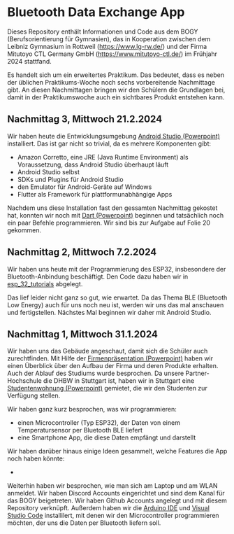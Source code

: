# Bluetooth Data Exchange App
Dieses Repository enthält Informationen und Code aus dem BOGY (Berufsorientierung für Gymnasien), das in Kooperation zwischen dem Leibniz Gymnasium in Rottweil (https://www.lg-rw.de/) und der Firma Mitutoyo CTL Germany GmbH (https://www.mitutoyo-ctl.de/) im Frühjahr 2024 stattfand.

Es handelt sich um ein erweitertes Praktikum. Das bedeutet, dass es neben der üblichen Praktikums-Woche noch sechs vorbereitende Nachmittage gibt. An diesen Nachmittagen bringen wir den Schülern die Grundlagen bei, damit in der Praktikumswoche auch ein sichtbares Produkt entstehen kann.

## Nachmittag 3, Mittwoch 21.2.2024

Wir haben heute die Entwicklungsumgebung [Android Studio (Powerpoint)](doc/AndroidStudio.pptx) installiert. Das ist gar nicht so trivial, da es mehrere Komponenten gibt:

* Amazon Corretto, eine JRE (Java Runtime Environment) als Voraussetzung, dass Android Studio überhaupt läuft
* Android Studio selbst
* SDKs und Plugins für Android Studio
* den Emulator für Android-Geräte auf Windows
* Flutter als Framework für plattformunabhängige Apps

Nachdem uns diese Installation fast den gessamten Nachmittag gekostet hat, konnten wir noch mit [Dart (Powerpoint)](doc/Dart.pptx) beginnen und tatsächlich noch ein paar Befehle programmieren. Wir sind bis zur Aufgabe auf Folie 20 gekommen.

## Nachmittag 2, Mittwoch 7.2.2024

Wir haben uns heute mit der Programmierung des ESP32, insbesondere der Bluetooth-Anbindung beschäftigt. Den Code dazu haben wir in [esp_32_tutorials](esp_32_tutorials) abgelegt.

Das lief leider nicht ganz so gut, wie erwartet. Da das Thema BLE (Bluetooth Low Energy) auch für uns noch neu ist, werden wir uns das mal anschauen und fertigstellen. Nächstes Mal beginnen wir daher mit Android Studio.

## Nachmittag 1, Mittwoch 31.1.2024

Wir haben uns das Gebäude angeschaut, damit sich die Schüler auch zurechtfinden. Mit Hilfe der [Firmenpräsentation (Powerpoint)](doc/Firmenpräsentation.pptx) haben wir einen Überblick über den Aufbau der Firma und deren Produkte erhalten. Auch der Ablauf des Studiums wurde besprochen. Da unsere Partner-Hochschule die DHBW in Stuttgart ist,   haben wir in Stuttgart eine [Studentenwohnung (Powerpoint)](doc/Studentenwohnung.pptx) gemietet, die wir den Studenten zur Verfügung stellen.

Wir haben ganz kurz besprochen, was wir programmieren:

* einen Microcontroller (Typ ESP32), der Daten von einem Temperatursensor per Bluetooth BLE liefert
* eine Smartphone App, die diese Daten empfängt und darstellt

Wir haben darüber hinaus einige Ideen gesammelt, welche Features die App noch haben könnte:

* 

Weiterhin haben wir besprochen, wie man sich am Laptop und am WLAN anmeldet. Wir haben Discord Accounts eingerichtet und sind dem Kanal für das BOGY beigetreten. Wir haben Github Accounts angelegt und mit diesem Repository verknüpft. Außerdem haben wir die [Arduino IDE](https://www.arduino.cc/en/software) und [Visual Studio Code](https://code.visualstudio.com/download) installilert, mit denen wir den Microcontroller programmieren möchten, der uns die Daten per Bluetooth liefern soll.

